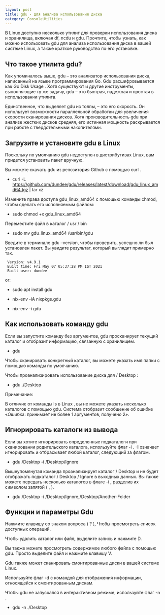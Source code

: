 ```yaml
---
layout: post
title: gdu - для анализа использования диска
category: ConsoleUtilities
---
```


В Linux доступно несколько утилит для проверки использования диска и хранилища, включая df, ncdu и gdu. Прочтите, чтобы узнать, как можно использовать gdu для анализа использования диска в вашей системе Linux, а также краткое руководство по его установке.

## Что такое утилита gdu?

Как упоминалось выше, gdu – это анализатор использования диска, написанный на языке программирования Go. Gdu расшифровывается как Go Disk Usage . Хотя существуют и другие инструменты, выполняющие ту же задачу, gdu – это быстрая, надежная и простая в использовании утилита.

Единственное, что выделяет gdu из толпы, – это его скорость. Он использует возможности параллельной обработки для увеличения скорости сканирования дисков. Хотя производительность gdu при анализе жестких дисков средняя, ​​его истинная мощность раскрывается при работе с твердотельными накопителями.

## Загрузите и установите gdu в Linux

Поскольку по умолчанию gdu недоступен в дистрибутивах Linux, вам придется установить пакет вручную.

Вы можете скачать gdu из репозитория Github с помощью curl .

 - curl -L https://github.com/dundee/gdu/releases/latest/download/gdu_linux_amd64.tgz | tar xz

Измените права доступа gdu_linux_amd64 с помощью команды chmod, чтобы сделать его исполняемым файлом:

- sudo chmod +x gdu_linux_amd64

Переместите файл в каталог / usr / bin

- sudo mv gdu_linux_amd64 /usr/bin/gdu

Введите в терминале gdu –version, чтобы проверить, успешно ли был установлен пакет. Вы увидите результат, который выглядит примерно так.
```
 Version: v4.9.1
 Built time: Fri May 07 05:37:28 PM IST 2021
 Built user: dundee
```
or:

- sudo apt install gdu

- nix-env -iA nixpkgs.gdu

- nix-env -i gdu

## Как использовать команду gdu

Если вы запустите команду без аргументов, gdu просканирует текущий каталог и отобразит информацию, связанную с хранилищем.

-  gdu

Чтобы сканировать конкретный каталог, вы можете указать имя папки с помощью команды по умолчанию. 

Чтобы проанализировать использование диска для / Desktop :

 - gdu ./Desktop
 
Примечание:

В отличие от команды ls в Linux , вы не можете указать несколько каталогов с помощью gdu. Система отобразит сообщение об ошибке «Ошибка: принимает не более 1 аргументов, получено 2».

## Игнорировать каталоги из вывода

Если вы хотите игнорировать определенные подкаталоги при сканировании родительского каталога, используйте флаг -i . -I означает игнорировать и отбрасывает любой каталог, следующий за флагом.

 - gdu /Desktop -i /Desktop/Ignore

Вышеупомянутая команда проанализирует каталог / Desktop и не будет отображать подкаталог / Desktop / Ignore в выходных данных. Вы также можете передать несколько каталогов в флаге -i , разделив их символом запятой ( , ).

- gdu /Desktop -i /Desktop/Ignore,/Desktop/Another-Folder

## Функции и параметры Gdu

Нажмите клавишу со знаком вопроса ( ? ), Чтобы просмотреть список доступных операций.

Чтобы удалить каталог или файл, выделите запись и нажмите D.

Вы также можете просмотреть содержимое любого файла с помощью gdu. Просто выделите файл и нажмите клавишу V.

Gdu также может сканировать смонтированные диски в вашей системе Linux. 

Используйте флаг -d с командой для отображения информации, относящейся к смонтированным дискам.

Чтобы gdu не запускался в интерактивном режиме, используйте флаг -n .

- gdu -n ./Desktop

